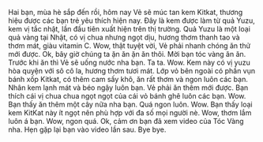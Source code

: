 Hai bạn, mùa hè sắp đến rồi, hôm nay Vẻ sẽ múc tan kem Kitkat, thương hiệu được các bạn trẻ yêu thích hiện nay. Đây là kem được làm từ quả Yuzu, kem vị tắc nhật, lần đầu tiên xuất hiện trên thị trường. Quả Yuzu là một loại quả vàng tại Nhật, có vị chua nhưng ngọt dịu, hương thơm thanh tao và thơm mát, giàu vitamin C. Wow, thật tuyệt vời, Vẻ phải nhanh chóng ăn thử mới được. Ok, bây giờ chúng ta ặn ăn ặn ăn thôi. Mời bạn tóc vàng ăn ăn. Trước khi ăn thì Vẻ sẽ uống nước nha bạn. Ta ta. Wow. Kem này có vị yuzu hòa quyện với sô cô la, hương thơm tươi mát. Lớp vỏ bên ngoài có phần vụn bánh xốp Kitkat, có thêm cam sấy khô, ăn rất thơm và ngon luôn các bạn. Nhân kem lạnh mát và béo ngậy luôn bạn. Vẻ phải ăn thêm mới được. Bạn thích cái vị chua chua ngọt ngọt của cái vỏ bánh ghê luôn các bạn. Wow. Bạn thấy ăn thêm một cây nữa nha bạn. Quá ngon luôn. Wow. Bạn thấy loại kem KitKat này ít ngọt nên phù hợp với đa số mọi người nè. Wow, thơm lắm luôn á bạn. Wow, ngon quá. Ok, cảm ơn bạn đã xem video của Tóc Vàng nha. Hẹn gặp lại bạn vào video lần sau. Bye bye.